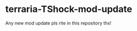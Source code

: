 terraria-TShock-mod-update
==========================

Any new mod update pls rite in this repository thx!
